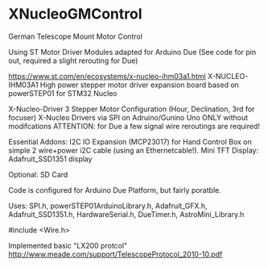 # XNucleoGMControl

German Telescope Mount Motor Control

Using ST Motor Driver Modules adapted for Arduino Due (See code for pin out, required a slight rerouting for Due)

https://www.st.com/en/ecosystems/x-nucleo-ihm03a1.html
X-NUCLEO-IHM03A1
High power stepper motor driver expansion board based on powerSTEP01 for STM32 Nucleo 


X-Nucleo-Driver 3 Stepper Motor Configuration (Hour, Declination, 3rd for focuser)
X-Nucleo Drivers via SPI on Adruino/Gunino Uno ONLY without modifcations
ATTENTION: for Due a few signal wire reroutings are required!

Essential Addons: I2C IO Expansion (MCP23017) for Hand Control Box on simple 2 wire+power i2C cable (using an Ethernetcable!).
Mini TFT Display: Adafruit_SSD1351 display

Optional: SD Card

Code is configured for Arduino Due Platform, but fairly poratble.

Uses: SPI.h, powerSTEP01ArduinoLibrary.h, Adafruit_GFX.h, Adafruit_SSD1351.h, HardwareSerial.h, DueTimer.h, AstroMini_Library.h

#include <Wire.h>

Implemented basic "LX200 protcol" http://www.meade.com/support/TelescopeProtocol_2010-10.pdf

